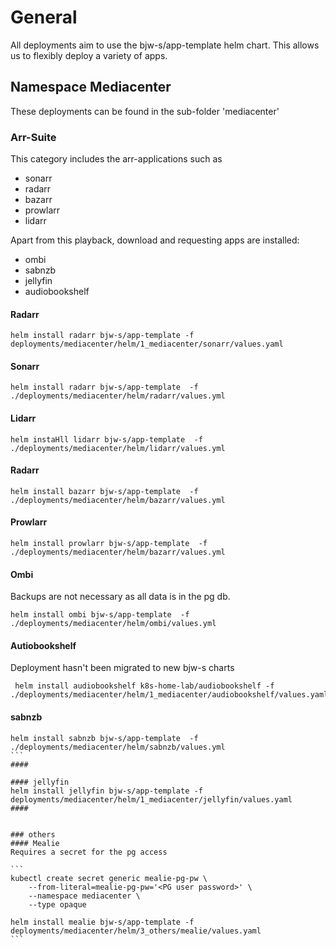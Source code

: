 # General
All deployments aim to use the bjw-s/app-template helm chart. This allows us to flexibly deploy a variety of apps.

## Namespace Mediacenter
These deployments can be found in the sub-folder 'mediacenter'

### Arr-Suite

This category includes the arr-applications such as
- sonarr
- radarr
- bazarr
- prowlarr
- lidarr

Apart from this playback, download and requesting apps are installed:
- ombi
- sabnzb
- jellyfin
- audiobookshelf

#### Radarr

```
helm install radarr bjw-s/app-template -f deployments/mediacenter/helm/1_mediacenter/sonarr/values.yaml
````

#### Sonarr

```
helm install radarr bjw-s/app-template  -f ./deployments/mediacenter/helm/radarr/values.yml
````

#### Lidarr

```
helm instaHll lidarr bjw-s/app-template  -f ./deployments/mediacenter/helm/lidarr/values.yml
````

#### Radarr

```
helm install bazarr bjw-s/app-template  -f ./deployments/mediacenter/helm/bazarr/values.yml
````

#### Prowlarr

```
helm install prowlarr bjw-s/app-template  -f ./deployments/mediacenter/helm/bazarr/values.yml
````

#### Ombi
Backups are not necessary as all data is in the pg db.

```
helm install ombi bjw-s/app-template  -f ./deployments/mediacenter/helm/ombi/values.yml
````

#### Autiobookshelf
Deployment hasn't been migrated to new bjw-s charts
```
 helm install audiobookshelf k8s-home-lab/audiobookshelf -f ./deployments/mediacenter/helm/1_mediacenter/audiobookshelf/values.yaml
```

#### sabnzb
````
helm install sabnzb bjw-s/app-template  -f ./deployments/mediacenter/helm/sabnzb/values.yml
``` 
#### 

#### jellyfin
helm install jellyfin bjw-s/app-template -f deployments/mediacenter/helm/1_mediacenter/jellyfin/values.yaml
####


### others
#### Mealie
Requires a secret for the pg access

```
kubectl create secret generic mealie-pg-pw \
    --from-literal=mealie-pg-pw='<PG user password>' \
    --namespace mediacenter \
    --type opaque

helm install mealie bjw-s/app-template -f deployments/mediacenter/helm/3_others/mealie/values.yaml
```